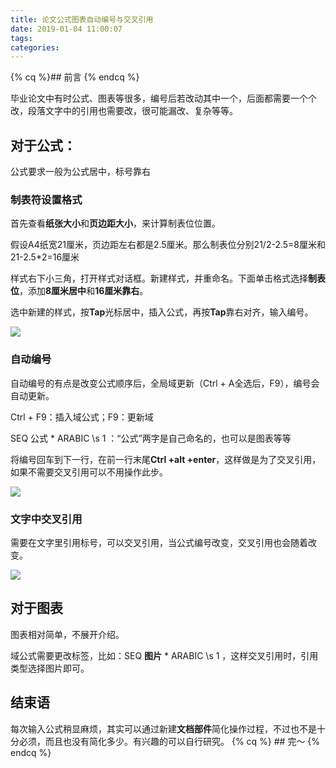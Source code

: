```yaml
---
title: 论文公式图表自动编号与交叉引用
date: 2019-01-04 11:00:07
tags:
categories:
---
```

{% cq %}## 前言 {% endcq %}

毕业论文中有时公式、图表等很多，编号后若改动其中一个，后面都需要一个个改，段落文字中的引用也需要改，很可能漏改、复杂等等。
<!-- more -->
## 对于公式：

公式要求一般为公式居中，标号靠右

### 制表符设置格式

首先查看**纸张大小**和**页边距大小**，来计算制表位位置。

假设A4纸宽21厘米，页边距左右都是2.5厘米。那么制表位分别21/2-2.5=8厘米和21-2.5*2=16厘米

样式右下小三角，打开样式对话框。新建样式，并重命名。下面单击格式选择**制表位**，添加**8厘米居中**和**16厘米靠右**。

选中新建的样式，按**Tap**光标居中，插入公式，再按**Tap**靠右对齐，输入编号。

![](http://pic4markdown.oss-cn-beijing.aliyuncs.com/hexo/%E5%85%AC%E5%BC%8F%E6%A0%BC%E5%BC%8F.gif)

### 自动编号

自动编号的有点是改变公式顺序后，全局域更新（Ctrl + A全选后，F9），编号会自动更新。

Ctrl + F9：插入域公式；F9：更新域

SEQ 公式 \* ARABIC \s 1 ：“公式”两字是自己命名的，也可以是图表等等

将编号回车到下一行，在前一行末尾**Ctrl +alt +enter**，这样做是为了交叉引用，如果不需要交叉引用可以不用操作此步。

![](http://pic4markdown.oss-cn-beijing.aliyuncs.com/hexo/%E5%85%AC%E5%BC%8F%E8%87%AA%E5%8A%A8%E7%BC%96%E5%8F%B71.gif)

### 文字中交叉引用

需要在文字里引用标号，可以交叉引用，当公式编号改变，交叉引用也会随着改变。

![](http://pic4markdown.oss-cn-beijing.aliyuncs.com/hexo/%E4%BA%A4%E5%8F%89%E5%BC%95%E7%94%A81.gif)

## 对于图表

图表相对简单，不展开介绍。

域公式需要更改标签，比如：SEQ **图片** \* ARABIC \s 1 ，这样交叉引用时，引用类型选择图片即可。

## 结束语

每次输入公式稍显麻烦，其实可以通过新建**文档部件**简化操作过程，不过也不是十分必须，而且也没有简化多少。有兴趣的可以自行研究。
{% cq %} ## 完～ {% endcq %}


    